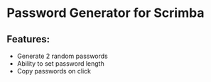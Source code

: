 # Password Generator for Scrimba

## Features:

-   Generate 2 random passwords
-   Ability to set password length
-   Copy passwords on click
